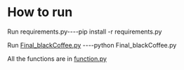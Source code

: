 # How to run 

Run requirements.py----pip install -r requirements.py

Run [Final_blackCoffee.py](Final_blackCoffee.py) ----python Final_blackCoffee.py

All the functions are in [function.py](function.py) 
